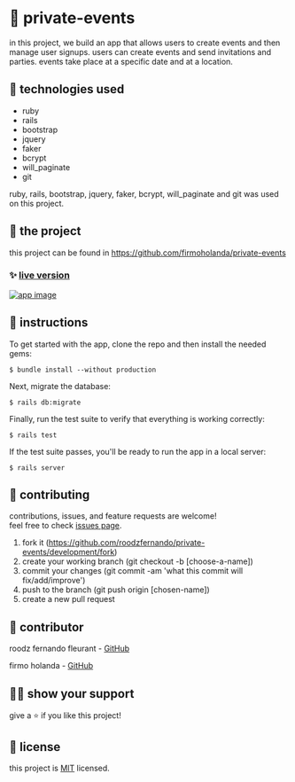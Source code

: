 # 📃 private-events

in this project, we build an app that allows users to create events and then manage user signups. users can create events and send invitations and parties. events take place at a specific date and at a location.



## 📡 technologies used

- ruby
- rails
- bootstrap
- jquery
- faker
- bcrypt
- will_paginate
- git

ruby, rails, bootstrap, jquery, faker, bcrypt, will_paginate and git was used on this project.



## 🚀 the project

this project can be found in https://github.com/firmoholanda/private-events


### ✨ [live version](https://private-events-firmoholanda.herokuapp.com/)

<a href="https://private-events-firmoholanda.herokuapp.com/" target="_blank">
    <img alt="app image" src="https://github.com/firmoholanda/private-events/blob/development/app/assets/images/screenshot.png"/>
</a>



## 🔨 instructions

To get started with the app, clone the repo and then install the needed gems:

```
$ bundle install --without production
```

Next, migrate the database:

```
$ rails db:migrate
```

Finally, run the test suite to verify that everything is working correctly:

```
$ rails test
```

If the test suite passes, you'll be ready to run the app in a local server:

```
$ rails server
```



## 🤝 contributing

contributions, issues, and feature requests are welcome!<br/>feel free to check [issues page](hhttps://github.com/roodzfernando/private-events/development/issues).

1. fork it (https://github.com/roodzfernando/private-events/development/fork)
2. create your working branch (git checkout -b [choose-a-name])
3. commit your changes (git commit -am 'what this commit will fix/add/improve')
4. push to the branch (git push origin [chosen-name])
5. create a new pull request



## 🤖 contributor

roodz fernando fleurant - [GitHub](https://github.com/roodzfernando)

firmo holanda - [GitHub](https://github.com/firmoholanda)



## 🙋‍♂ show your support

give a ⭐️ if you like this project!



## 📝 license

this project is [MIT](https://github.com/roodzfernando/private-events/development/license.txt) licensed.
